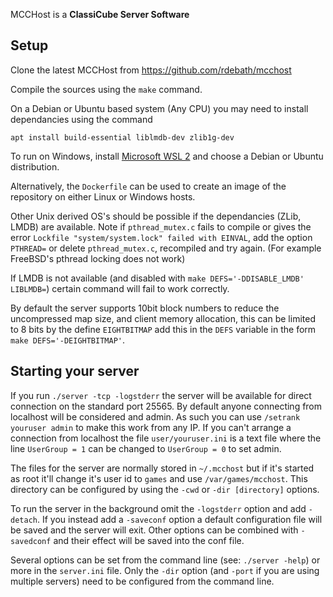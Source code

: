 MCCHost is a **ClassiCube Server Software**

**Setup**
---
Clone the latest MCCHost from https://github.com/rdebath/mcchost

Compile the sources using the `make` command.

On a Debian or Ubuntu based system (Any CPU) you may need to install dependancies using the command
```
apt install build-essential liblmdb-dev zlib1g-dev
```

To run on Windows, install [Microsoft WSL 2](https://learn.microsoft.com/en-us/windows/wsl/install) and choose a Debian or Ubuntu distribution.

Alternatively, the `Dockerfile` can be used to create an image of the repository on either Linux or Windows hosts.

Other Unix derived OS's should be possible if the dependancies (ZLib, LMDB) are available. Note if `pthread_mutex.c` fails to compile or gives the error `Lockfile "system/system.lock" failed with EINVAL`, add the option `PTHREAD=` or delete `pthread_mutex.c`, recompiled and try again. (For example FreeBSD's pthread locking does not work)

If LMDB is not available (and disabled with `make DEFS='-DDISABLE_LMDB' LIBLMDB=`) certain command will fail to work correctly.

By default the server supports 10bit block numbers to reduce the uncompressed map size, and client memory allocation, this can be limited to 8 bits by the define `EIGHTBITMAP` add this in the `DEFS` variable in the form `make DEFS='-DEIGHTBITMAP'`.

<!--
Normal
$ make install
$ mcchost-server -tcp -detach -saveconf
$ mcchost-server

FreeBSD
$ gmake

macosx 11.4.2
$ make DEFS='-DDISABLE_LMDB' LIBLMDB= WARN=-w PTHREAD= -j install
-->

Starting your server
---
If you run `./server -tcp -logstderr` the server will be available for direct connection on the standard port 25565.
By default anyone connecting from localhost will be considered and admin. As such you can use `/setrank youruser admin` to make this work from any IP. If you can't arrange a connection from localhost the file `user/youruser.ini` is a text file where the line `UserGroup = 1` can be changed to `UserGroup = 0` to set admin.

The files for the server are normally stored in `~/.mcchost` but if it's started as root it'll change it's user id to `games` and use `/var/games/mcchost`. This directory can be configured by using the `-cwd` or `-dir [directory]` options.

To run the server in the background omit the `-logstderr` option and add `-detach`.
If you instead add a `-saveconf` option a default configuration file will be saved and the server will exit. Other options can be combined with `-savedconf` and their effect will be saved into the conf file.

Several options can be set from the command line (see: `./server -help`) or more in the `server.ini` file.
Only the `-dir` option (and `-port` if you are using multiple servers) need to be configured from the command line.

